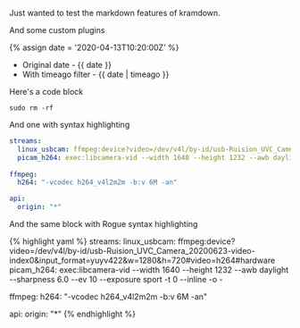 Just wanted to test the markdown features of kramdown.

And some custom plugins

{% assign date = '2020-04-13T10:20:00Z' %}

- Original date - {{ date }}
- With timeago filter - {{ date | timeago }}


Here's a code block

```
sudo rm -rf
```

And one with syntax highlighting

~~~ yaml
streams:
  linux_usbcam: ffmpeg:device?video=/dev/v4l/by-id/usb-Ruision_UVC_Camera_20200623-video-index0&input_format=yuyv422&w=1280&h=720#video=h264#hardware
  picam_h264: exec:libcamera-vid --width 1640 --height 1232 --awb daylight --sharpness 6.0 --ev 10 --exposure sport -t 0 --inline -o -
  
ffmpeg:
  h264: "-vcodec h264_v4l2m2m -b:v 6M -an"

api:
  origin: "*"
~~~

And the same block with Rogue syntax highlighting

{% highlight yaml %}
streams:
  linux_usbcam: ffmpeg:device?video=/dev/v4l/by-id/usb-Ruision_UVC_Camera_20200623-video-index0&input_format=yuyv422&w=1280&h=720#video=h264#hardware
  picam_h264: exec:libcamera-vid --width 1640 --height 1232 --awb daylight --sharpness 6.0 --ev 10 --exposure sport -t 0 --inline -o -
  
ffmpeg:
  h264: "-vcodec h264_v4l2m2m -b:v 6M -an"

api:
  origin: "*"
{% endhighlight %}

